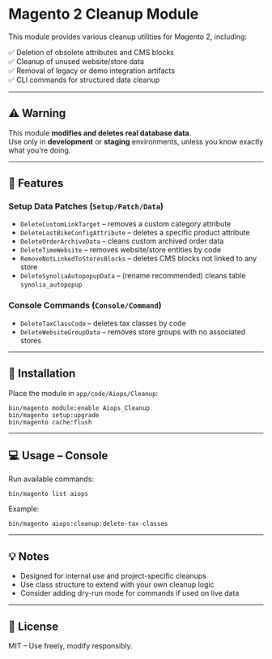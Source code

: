 # Magento 2 Cleanup Module

This module provides various cleanup utilities for Magento 2, including:

✅ Deletion of obsolete attributes and CMS blocks  
✅ Cleanup of unused website/store data  
✅ Removal of legacy or demo integration artifacts  
✅ CLI commands for structured data cleanup

---

## ⚠️ Warning

This module **modifies and deletes real database data**.  
Use only in **development** or **staging** environments, unless you know exactly what you're doing.

---

## 🔧 Features

### Setup Data Patches (`Setup/Patch/Data`)
- `DeleteCustomLinkTarget` – removes a custom category attribute
- `DeleteLastBikeConfigAttribute` – deletes a specific product attribute
- `DeleteOrderArchiveData` – cleans custom archived order data
- `DeleteTimeWebsite` – removes website/store entities by code
- `RemoveNotLinkedToStoresBlocks` – deletes CMS blocks not linked to any store
- `DeleteSynoliaAutopopupData` – (rename recommended) cleans table `synolia_autopopup`

### Console Commands (`Console/Command`)
- `DeleteTaxClassCode` – deletes tax classes by code
- `DeleteWebsiteGroupData` – removes store groups with no associated stores

---

## 🚀 Installation

Place the module in `app/code/Aiops/Cleanup`:

```
bin/magento module:enable Aiops_Cleanup
bin/magento setup:upgrade
bin/magento cache:flush
```

---

## 💻 Usage – Console

Run available commands:

```
bin/magento list aiops
```

Example:

```
bin/magento aiops:cleanup:delete-tax-classes
```

---

## 💡 Notes

- Designed for internal use and project-specific cleanups
- Use class structure to extend with your own cleanup logic
- Consider adding dry-run mode for commands if used on live data

---

## 📘 License

MIT – Use freely, modify responsibly.
